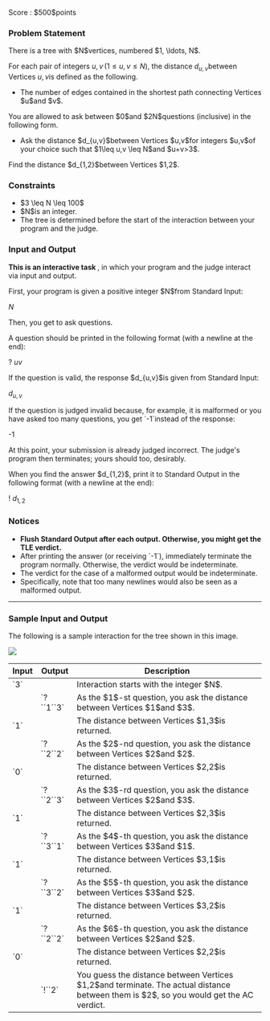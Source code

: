 
<div>

<span>

<span>

<p>
Score : $500$points
</p>

<div>

<section>

### **Problem Statement**

<p>
There is a tree with $N$vertices, numbered $1, \ldots, N$.

For each pair of integers $u,v\, (1 \leq u,v \leq N)$, the distance $d_{u,v}$between Vertices $u, v$is defined as the following.
</p>

<ul>

<li>
The number of edges contained in the shortest path connecting Vertices $u$and $v$.
</li>

</ul>

<p>
You are allowed to ask between $0$and $2N$questions (inclusive) in the following form.
</p>

<ul>

<li>
Ask the distance $d_{u,v}$between Vertices $u,v$for integers $u,v$of your choice such that $1\leq u,v \leq N$and $u+v>3$.
</li>

</ul>

<p>
Find the distance $d_{1,2}$between Vertices $1,2$.
</p>

</section>

</div>

<div>

<section>

### **Constraints**

<ul>

<li>
$3 \leq N \leq 100$
</li>

<li>
$N$is an integer.
</li>

<li>
The tree is determined before the start of the interaction between your program and the judge.
</li>

</ul>

</section>

</div>

<div>

<section>

### **Input and Output**

<p>

<strong>
This is an interactive task
</strong>
, in which your program and the judge interact via input and output.
</p>

<p>
First, your program is given a positive integer $N$from Standard Input:
</p>

<div>

$N$
</div>

<p>
Then, you get to ask questions.

A question should be printed in the following format (with a newline at the end):
</p>

<div>

? $u$$v$
</div>

<p>
If the question is valid, the response $d_{u,v}$is given from Standard Input:
</p>

<div>

$d_{u,v}$
</div>

<p>
If the question is judged invalid because, for example, it is malformed or you have asked too many questions, you get `-1`instead of the response:
</p>

<div>

-1

</div>

<p>
At this point, your submission is already judged incorrect. The judge's program then terminates; yours should too, desirably.
</p>

<p>
When you find the answer $d_{1,2}$, print it to Standard Output in the following format (with a newline at the end):
</p>

<div>

! $d_{1,2}$
</div>

</section>

</div>

<div>

<section>

### **Notices**

<ul>

<li>

<span>

<strong>
Flush Standard Output after each output. Otherwise, you might get the 
<span>
TLE
</span>
verdict.
</strong>

</span>

</li>

<li>
After printing the answer (or receiving `-1`), immediately terminate the program normally. Otherwise, the verdict would be indeterminate.
</li>

<li>
The verdict for the case of a malformed output would be indeterminate.
</li>

<li>
Specifically, note that too many newlines would also be seen as a malformed output.
</li>

</ul>

</section>

</div>

---

<div>

<section>

### **Sample Input and Output**

<p>
The following is a sample interaction for the tree shown in this image.
</p>

<p>

<img src="https://img.atcoder.jp/arc142/1435f0bc323a9e21cf3abf1c4911e826.png">

</img>

</p>

<table>

<thead>

<tr>

<th>
Input
</th>

<th>
Output
</th>

<th>
Description
</th>

</tr>

</thead>

<tbody>

<tr>

<td>
`3`
</td>

<td>

</td>

<td>
Interaction starts with the integer $N$.
</td>

</tr>

<tr>

<td>

</td>

<td>
`?``1``3`
</td>

<td>
As the $1$-st question, you ask the distance between Vertices $1$and $3$.
</td>

</tr>

<tr>

<td>
`1`
</td>

<td>

</td>

<td>
The distance between Vertices $1,3$is returned.
</td>

</tr>

<tr>

<td>

</td>

<td>
`?``2``2`
</td>

<td>
As the $2$-nd question, you ask the distance between Vertices $2$and $2$.
</td>

</tr>

<tr>

<td>
`0`
</td>

<td>

</td>

<td>
The distance between Vertices $2,2$is returned.
</td>

</tr>

<tr>

<td>

</td>

<td>
`?``2``3`
</td>

<td>
As the $3$-rd question, you ask the distance between Vertices $2$and $3$.
</td>

</tr>

<tr>

<td>
`1`
</td>

<td>

</td>

<td>
The distance between Vertices $2,3$is returned.
</td>

</tr>

<tr>

<td>

</td>

<td>
`?``3``1`
</td>

<td>
As the $4$-th question, you ask the distance between Vertices $3$and $1$.
</td>

</tr>

<tr>

<td>
`1`
</td>

<td>

</td>

<td>
The distance between Vertices $3,1$is returned.
</td>

</tr>

<tr>

<td>

</td>

<td>
`?``3``2`
</td>

<td>
As the $5$-th question, you ask the distance between Vertices $3$and $2$.
</td>

</tr>

<tr>

<td>
`1`
</td>

<td>

</td>

<td>
The distance between Vertices $3,2$is returned.
</td>

</tr>

<tr>

<td>

</td>

<td>
`?``2``2`
</td>

<td>
As the $6$-th question, you ask the distance between Vertices $2$and $2$.
</td>

</tr>

<tr>

<td>
`0`
</td>

<td>

</td>

<td>
The distance between Vertices $2,2$is returned.
</td>

</tr>

<tr>

<td>

</td>

<td>
`!``2`
</td>

<td>
You guess the distance between Vertices $1,2$and terminate. The actual distance between them is $2$, so you would get the 
<span>
AC
</span>
verdict.
</td>

</tr>

</tbody>

</table>

</section>

</div>

</span>

</span>

</div>

